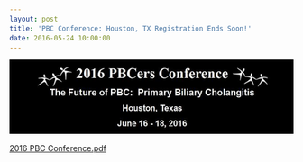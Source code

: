 ```yaml
---
layout: post
title: 'PBC Conference: Houston, TX Registration Ends Soon!'
date: 2016-05-24 10:00:00
---
```


![](/assets/images/pbc-conference-houston-tx-registration-ends-soon.png)

[2016 PBC Conference.pdf](https://jumpshare.com/v/hoL8YR4US5QF9mCc1eh1)